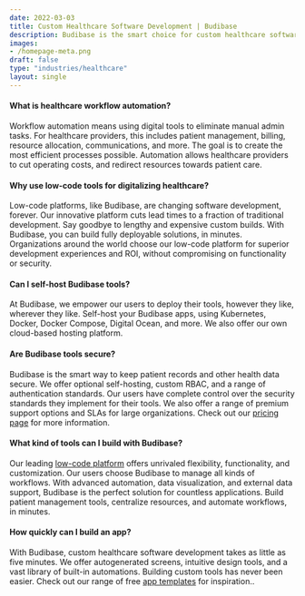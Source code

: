 ```yaml
---
date: 2022-03-03
title: Custom Healthcare Software Development | Budibase
description: Budibase is the smart choice for custom healthcare software development. Our low-code platform offers fast builds and incredible functionality.
images:
- /homepage-meta.png
draft: false
type: "industries/healthcare"
layout: single
---
```


#### What is healthcare workflow automation?
Workflow automation means using digital tools to eliminate manual admin tasks. For healthcare providers, this includes patient management, billing, resource allocation, communications, and more. The goal is to create the most efficient processes possible. Automation allows healthcare providers to cut operating costs, and redirect resources towards patient care.

#### Why use low-code tools for digitalizing healthcare?
Low-code platforms, like Budibase, are changing software development, forever. Our innovative platform cuts lead times to a fraction of traditional development. Say goodbye to lengthy and expensive custom builds. With Budibase, you can build fully deployable solutions, in minutes. Organizations around the world choose our low-code platform for superior development experiences and ROI, without compromising on functionality or security.

#### Can I self-host Budibase tools?
At Budibase, we empower our users to deploy their tools, however they like, wherever they like. Self-host your Budibase apps, using Kubernetes, Docker, Docker Compose, Digital Ocean, and more. We also offer our own cloud-based hosting platform.

#### Are Budibase tools secure?
Budibase is the smart way to keep patient records and other health data secure. We offer optional self-hosting, custom RBAC, and a range of authentication standards. Our users have complete control over the security standards they implement for their tools. We also offer a range of premium support options and SLAs for large organizations. Check out our [pricing page](https://budibase.com/pricing) for more information.

#### What kind of tools can I build with Budibase?
Our leading [low-code platform](https://budibase.com/product) offers unrivaled flexibility, functionality, and customization. Our users choose Budibase to manage all kinds of workflows. With advanced automation, data visualization, and external data support, Budibase is the perfect solution for countless applications. Build patient management tools, centralize resources, and automate workflows, in minutes.

#### How quickly can I build an app?
With Budibase, custom healthcare software development takes as little as five minutes. We offer autogenerated screens, intuitive design tools, and a vast library of built-in automations. Building custom tools has never been easier. Check out our range of free [app templates](https://budibase.com/templates) for inspiration..